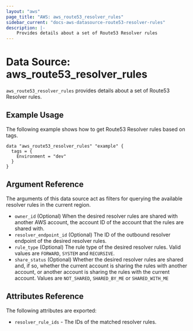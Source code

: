 ```yaml
---
layout: "aws"
page_title: "AWS: aws_route53_resolver_rules"
sidebar_current: "docs-aws-datasource-route53-resolver-rules"
description: |-
    Provides details about a set of Route53 Resolver rules
---
```


# Data Source: aws_route53_resolver_rules

`aws_route53_resolver_rules` provides details about a set of Route53 Resolver rules.

## Example Usage

The following example shows how to get Route53 Resolver rules based on tags.

```hcl
data "aws_route53_resolver_rules" "example" {
  tags = {
    Environment = "dev"
  }
}
```

## Argument Reference

The arguments of this data source act as filters for querying the available resolver rules in the current region.

* `owner_id` (Optional) When the desired resolver rules are shared with another AWS account, the account ID of the account that the rules are shared with.
* `resolver_endpoint_id` (Optional) The ID of the outbound resolver endpoint of the desired resolver rules.
* `rule_type` (Optional) The rule type of the desired resolver rules. Valid values are `FORWARD`, `SYSTEM` and `RECURSIVE`.
* `share_status` (Optional) Whether the desired resolver rules are shared and, if so, whether the current account is sharing the rules with another account, or another account is sharing the rules with the current account.
Values are `NOT_SHARED`, `SHARED_BY_ME` or `SHARED_WITH_ME`

## Attributes Reference

The following attributes are exported:

* `resolver_rule_ids` - The IDs of the matched resolver rules.
